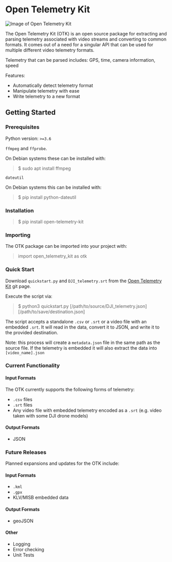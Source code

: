 # Open Telemetry Kit

![Image of Open Telemetry Kit](https://github.com/Hivemapper/open-telemetry-kit/blob/master/OTK.jpg)

The Open Telemetry Kit (OTK) is an open source package for extracting and parsing telemetry associated with video streams and converting to common formats.
It comes out of a need for a singular API that can be used for multiple different video telemetry formats.

Telemetry that can be parsed includes: GPS, time, camera information, speed

Features:
- Automatically detect telemetry format
- Manipulate telemetry with ease
- Write telemetry to a new format

## Getting Started
### Prerequisites
Python version: `>=3.6`

`ffmpeg` and `ffprobe`.

On Debian systems these can be installed with:
>$ sudo apt install ffmpeg

`dateutil`

On Debian systems this can be installed with:
>$ pip install python-dateutil

### Installation
>$ pip install open-telemetry-kit

### Importing
The OTK package can be imported into your project with:
>import open_telemetry_kit as otk

### Quick Start
Download `quickstart.py` and `DJI_telemetry.srt` from the [Open Telemetry Kit](https://github.com/Hivemapper/open-telemetry-kit/quickstart) git page.

Execute the script via:
>$ python3 quickstart.py [/path/to/source/DJI_telemetry.json] [/path/to/save/destination.json]

The script accepts a standalone `.csv` or `.srt` or a video file with an embedded `.srt`. 
It will read in the data, convert it to JSON, and write it to the provided destination. 

Note: this process will create a `metadata.json` file in the same path as the source file. 
If the telemetry is embedded it will also extract the data into `[video_name].json`

### Current Functionality
#### Input Formats
The OTK currently supports the following forms of telemetry:
- `.csv` files
- `.srt` files
- Any video file with embedded telemetry encoded as a `.srt` (e.g. video taken with some DJI drone models)

#### Output Formats
- JSON

### Future Releases
Planned expansions and updates for the OTK include:
#### Input Formats
- `.kml`
- `.gpx`
- KLV/MISB embedded data

#### Output Formats
- geoJSON

#### Other
- Logging
- Error checking
- Unit Tests
